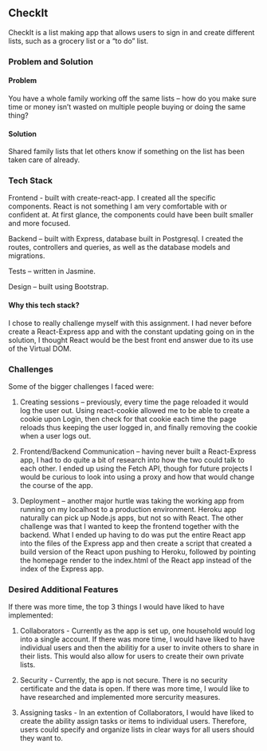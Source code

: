 ## CheckIt

CheckIt is a list making app that allows users to sign in and create different lists, such as a grocery list or a “to do” list.

### Problem and Solution

#### Problem

You have a whole family working off the same lists – how do you make sure time or money isn’t wasted on multiple people buying or doing the same thing?

#### Solution 

Shared family lists that let others know if something on the list has been taken care of already.

### Tech Stack

Frontend - built with create-react-app. I created all the specific components. React is not something I am very comfortable with or confident at. At first glance, the components could have been built smaller and more focused. 

Backend – built with Express, database built in Postgresql. I created the routes, controllers and queries, as well as the database models and migrations.

Tests – written in Jasmine.

Design – built using Bootstrap.

#### Why this tech stack?

I chose to really challenge myself with this assignment. I had never before create a React-Express app and with the constant updating going on in the solution, I thought React would be the best front end answer due to its use of the Virtual DOM. 

### Challenges

Some of the bigger challenges I faced were:

1. Creating sessions – previously, every time the page reloaded it would log the user out. Using react-cookie allowed me to be able to create a cookie upon Login, then check for that cookie each time the page reloads thus keeping the user logged in, and finally removing the cookie when a user logs out.

2. Frontend/Backend Communication – having never built a React-Express app, I had to do quite a bit of research into how the two could talk to each other. I ended up using the Fetch API, though for future projects I would be curious to look into using a proxy and how that would change the course of the app.

3. Deployment – another major hurtle was taking the working app from running on my localhost to a production environment. Heroku app naturally can pick up Node.js apps, but not so with React. The other challenge was that I wanted to keep the frontend together with the backend. What I ended up having to do was put the entire React app into the files of the Express app and then create a script that created a build version of the React upon pushing to Heroku, followed by pointing the homepage render to the index.html of the React app instead of the index of the Express app.

### Desired Additional Features

If there was more time, the top 3 things I would have liked to have implemented:

1. Collaborators - Currently as the app is set up, one household would log into a single account. If there was more time, I would have liked to have individual users and then the abilitiy for a user to invite others to share in their lists. This would also allow for users to create their own private lists.

2. Security - Currently, the app is not secure. There is no security certificate and the data is open. If there was more time, I would like to have researched and implemented more sercurity measures.

3. Assigning tasks - In an extention of Collaborators, I would have liked to create the ability assign tasks or items to individual users. Therefore, users could specify and organize lists in clear ways for all users should they want to.
